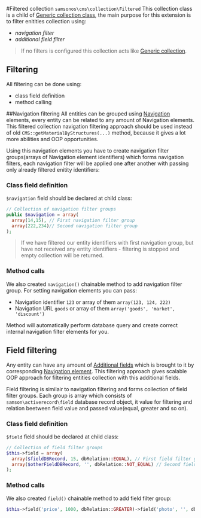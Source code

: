 #Filtered collection ```samsonos\cms\collection\Filtered```
This collection class is a child of [Generic collection class](Generic.md), the main purpose for this extension is to filter enitities collection using:
* *navigation filter*
* *additional field filter*

> If no filters is configured this collection acts like [Generic collection](Generic.md).

## Filtering
All filtering can be done using: 
* class field definition
* method calling

##Navigation filtering
All entities can be grouped using [Navigation](../Navigation.md) elements, every entity can be related to any amount of Navigation elements. This filtered collection navigation filtering approach should be used instead of old ```CMS::getMaterialByStructures(...)``` method, because it gives a lot more abilities and OOP opportunities.

Using this navigation elements you have to create navigation filter groups(arrays of Navigation element identifiers) which forms navigation filters, each navigation filter will be applied one after another with passing only already filtered enitity identifiers:

### Class field definition
```$navigation``` field should be declared at child class:
```php
// Collection of navigation filter groups
public $navigation = array(
  array(14,15), // First navigation filter group
  array(222,234)// Second navigation filter group
);
```

> If we have filtered our entity identifiers with first navigation group, but have not received any entity identifiers -  filtering is stopped and empty collection will be returned. 

### Method calls
We also created ```navigation()``` chainable method to add navigation filter group. For setting navigation elements you can pass: 
* Navigation identifier ```123``` or array of them ```array(123, 124, 222)```
* Navigation URL ```goods``` or array of them ```array('goods', 'market', 'discount')```

Method will automatically perform database query and create correct internal navigation filter elements for you.

## Field filtering
Any entity can have any amount of [Additional fields](../AdditionalField.md) which is brought to it by corresponding [Navigation element](../Navigation.md). This filtering approach gives scalable OOP approach for filtering entities collection with this additional fields. 

Field filtering is similair to navigation filtering and forms collection of field filter groups. Each group is array which consists of ```samson\activerecord\field``` database record object, it value for filtering and relation beetween field value and passed value(equal, greater and so on). 

### Class field definition
```$field``` field should be declared at child class:
```php
// Collection of field filter groups
$this->field = array(
  array($fieldDBRecord, 15, dbRelation::EQUAL), // First field filter group
  array($otherFieldDBRecord, '', dbRelation::NOT_EQUAL) // Second field filter group
);
```

### Method calls
We also created ```field()``` chainable method to add field filter group:
```php 
$this->field('price', 1000, dbRelation::GREATER)->field('photo', '', dbRelation::NOT_EQUAL);
```
